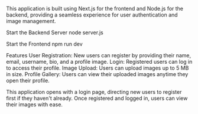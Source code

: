 This application is built using Next.js for the frontend and Node.js for the backend, providing a seamless experience for user authentication and image management.

Start the Backend Server
node server.js

Start the Frontend
npm run dev

Features
User Registration: New users can register by providing their name, email, username, bio, and a profile image.
Login: Registered users can log in to access their profile.
Image Upload: Users can upload images up to 5 MB in size.
Profile Gallery: Users can view their uploaded images anytime they open their profile.

This application opens with a login page, directing new users to register first if they haven't already. Once registered and logged in, users can view their images with ease.
